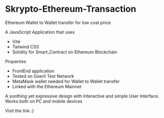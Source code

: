 # Skrypto-Ethereum-Transaction

Ethereum Wallet to Wallet transfer for low cost price

A JavaScript Application that uses
- Vite
- Tailwind CSS
- Solidity for Smart_Contract on Ethereum Blockchain

Properties 
- FrontEnd application
- Tested on Goerli Test Network
- MetaMask wallet needed for Wallet to Wallet transfer
- Linked with the Ethereum Mainnet

A soothing yet expressive design with Interactive and simple User Interface. Works both on PC and mobile devices

Visit the link :)
